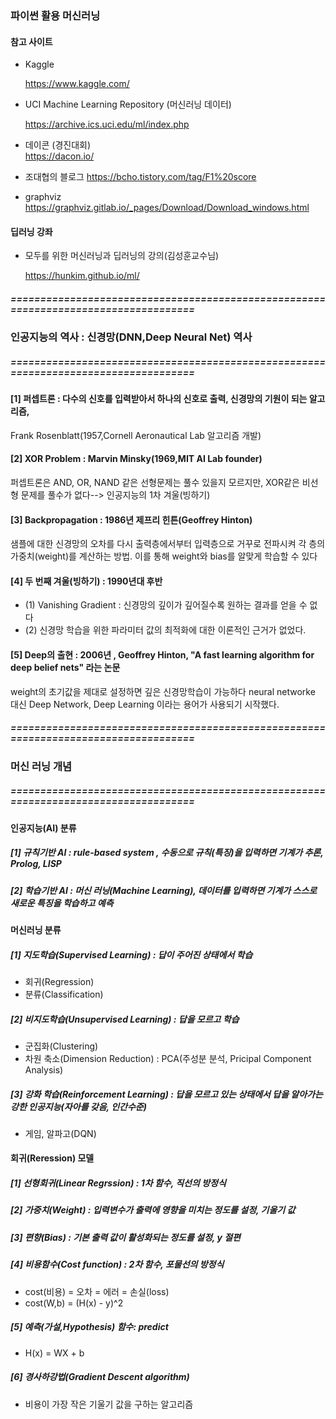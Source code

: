 ### 파이썬 활용 머신러닝
#### 참고 사이트


- Kaggle

    https://www.kaggle.com/


- UCI Machine Learning Repository (머신러닝 데이터)
    
    https://archive.ics.uci.edu/ml/index.php
    
    
- 데이콘 (경진대회)   
    https://dacon.io/

- 조대협의 블로그
    https://bcho.tistory.com/tag/F1%20score
    
- graphviz    
    https://graphviz.gitlab.io/_pages/Download/Download_windows.html
    
#### 딥러닝 강좌  

- 모두를 위한 머신러닝과 딥러닝의 강의(김성훈교수님)

    https://hunkim.github.io/ml/
##### ====================================================================================
#### 
### 인공지능의 역사 : 신경망(DNN,Deep Neural Net) 역사
##### ====================================================================================
#### [1] 퍼셉트론 : 다수의 신호를 입력받아서 하나의 신호로 출력, 신경망의 기원이 되는 알고리즘,
Frank Rosenblatt(1957,Cornell Aeronautical Lab 알고리즘 개발)
#### [2] XOR Problem : Marvin Minsky(1969,MIT AI Lab founder)
퍼셉트론은 AND, OR, NAND 같은 선형문제는 풀수 있을지 모르지만, XOR같은 비선형 문제를 풀수가 없다--> 인공지능의 1차 겨울(빙하기)
#### [3] Backpropagation : 1986년 제프리 힌튼(Geoffrey Hinton)
샘플에 대한 신경망의 오차를 다시 출력층에서부터 입력층으로 거꾸로 전파시켜 각 층의 가중치(weight)를 계산하는 방법. 이를 통해 weight와 bias를 알맞게 학습할 수 있다
#### [4] 두 번째 겨울(빙하기) : 1990년대 후반
* (1) Vanishing Gradient : 신경망의 깊이가 깊어질수록 원하는 결과를 얻을 수 없다
* (2) 신경망 학습을 위한 파라미터 값의 최적화에 대한 이론적인 근거가 없었다.
#### [5] Deep의 출현 : 2006년 , Geoffrey Hinton, "A fast learning algorithm for deep belief nets" 라는 논문
weight의 초기값을 제대로 설정하면 깊은 신경망학습이 가능하다 neural networke 대신 Deep Network, Deep Learning 이라는 용어가 사용되기 시작했다.


##### ====================================================================================
####
### 머신 러닝 개념
##### ====================================================================================
#### 인공지능(AI) 분류
##### [1] 규칙기반 AI : rule-based system , 수동으로 규칙(특징)을 입력하면 기계가 추론, Prolog, LISP
##### [2] 학습기반 AI : 머신 러닝(Machine Learning), 데이터를 입력하면 기계가 스스로 새로운 특징을 학습하고 예측

####
#### 머신러닝 분류
##### [1] 지도학습(Supervised Learning) : 답이 주어진 상태에서 학습
- 회귀(Regression)
- 분류(Classification)
##### [2] 비지도학습(Unsupervised Learning) : 답을 모르고 학습
- 군집화(Clustering)
- 차원 축소(Dimension Reduction) : PCA(주성분 분석, Pricipal Component Analysis)
##### [3] 강화 학습(Reinforcement Learning) : 답을 모르고 있는 상태에서 답을 알아가는 강한 인공지능(자아를 갖음, 인간수준)
- 게임, 알파고(DQN)

####
#### 회귀(Reression) 모델
##### [1] 선형회귀(Linear Regrssion) : 1차 함수, 직선의 방정식
##### [2] 가중치(Weight) : 입력변수가 출력에 영향을 미치는 정도를 설정, 기울기 값
##### [3] 편향(Bias) : 기본 출력 값이 활성화되는 정도를 설정, y 절편
##### [4] 비용함수(Cost function) : 2차 함수, 포물선의 방정식
- cost(비용) = 오차 = 에러 = 손실(loss)
- cost(W,b) = (H(x) - y)^2
##### [5] 예측(가설,Hypothesis) 함수: predict
- H(x) = WX + b
##### [6] 경사하강법(Gradient Descent algorithm)
- 비용이 가장 작은 기울기 값을 구하는 알고리즘


